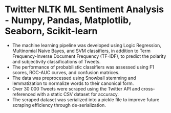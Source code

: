 # Twitter NLTK ML Sentiment Analysis - Numpy, Pandas, Matplotlib, Seaborn, Scikit-learn
* The machine learning pipeline was developed using Logic Regression, Multinomial Naive Bayes, and SVM classifiers, in addition to Term Frequency-Inverse Document Frequency (TF-IDF), to predict the polarity and subjectivity classifications of Tweets. 
* The performance of probabilistic classifiers was assessed using F1 scores, ROC-AUC curves, and confusion matrices. 
* The data was preprocessed using Snowball stemming and lemmatization to normalize words to their canonical form. 
* Over 30 000 Tweets were scraped using the Twitter API and cross-referenced with a static CSV dataset for accuracy. 
* The scraped dataset was serialized into a pickle file to improve future scraping efficiency through de-serialization.
